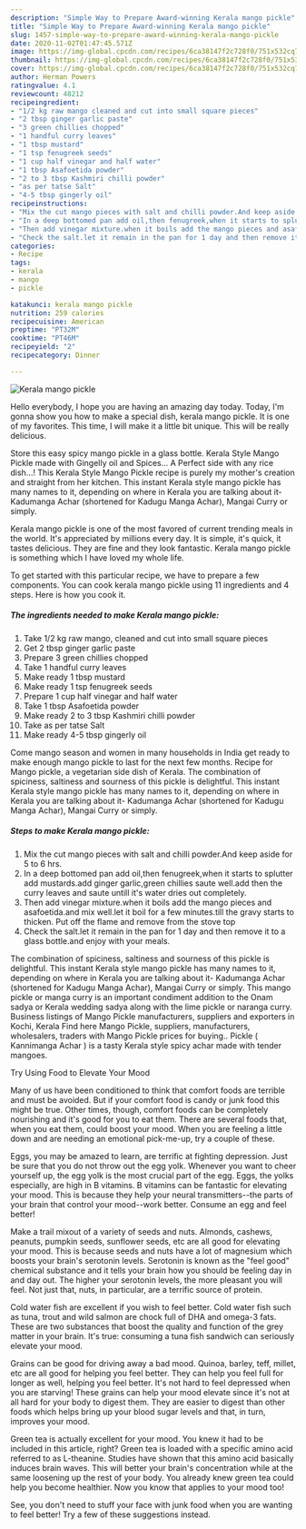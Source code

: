 ```yaml
---
description: "Simple Way to Prepare Award-winning Kerala mango pickle"
title: "Simple Way to Prepare Award-winning Kerala mango pickle"
slug: 1457-simple-way-to-prepare-award-winning-kerala-mango-pickle
date: 2020-11-02T01:47:45.571Z
image: https://img-global.cpcdn.com/recipes/6ca38147f2c728f0/751x532cq70/kerala-mango-pickle-recipe-main-photo.jpg
thumbnail: https://img-global.cpcdn.com/recipes/6ca38147f2c728f0/751x532cq70/kerala-mango-pickle-recipe-main-photo.jpg
cover: https://img-global.cpcdn.com/recipes/6ca38147f2c728f0/751x532cq70/kerala-mango-pickle-recipe-main-photo.jpg
author: Herman Powers
ratingvalue: 4.1
reviewcount: 48212
recipeingredient:
- "1/2 kg raw mango cleaned and cut into small square pieces"
- "2 tbsp ginger garlic paste"
- "3 green chillies chopped"
- "1 handful curry leaves"
- "1 tbsp mustard"
- "1 tsp fenugreek seeds"
- "1 cup half vinegar and half water"
- "1 tbsp Asafoetida powder"
- "2 to 3 tbsp Kashmiri chilli powder"
- "as per tatse Salt"
- "4-5 tbsp gingerly oil"
recipeinstructions:
- "Mix the cut mango pieces with salt and chilli powder.And keep aside for 5 to 6 hrs."
- "In a deep bottomed pan add oil,then fenugreek,when it starts to splutter add mustards.add ginger garlic,green chillies saute well.add then the curry leaves and saute untill it&#39;s water dries out completely."
- "Then add vinegar mixture.when it boils add the mango pieces and asafoetida.and mix well.let it boil for a few minutes.till the gravy starts to thicken. Put off the flame and remove from the stove top"
- "Check the salt.let it remain in the pan for 1 day and then remove it to a glass bottle.and enjoy with your meals."
categories:
- Recipe
tags:
- kerala
- mango
- pickle

katakunci: kerala mango pickle 
nutrition: 259 calories
recipecuisine: American
preptime: "PT32M"
cooktime: "PT46M"
recipeyield: "2"
recipecategory: Dinner

---
```



![Kerala mango pickle](https://img-global.cpcdn.com/recipes/6ca38147f2c728f0/751x532cq70/kerala-mango-pickle-recipe-main-photo.jpg)

Hello everybody, I hope you are having an amazing day today. Today, I'm gonna show you how to make a special dish, kerala mango pickle. It is one of my favorites. This time, I will make it a little bit unique. This will be really delicious.

Store this easy spicy mango pickle in a glass bottle. Kerala Style Mango Pickle made with Gingelly oil and Spices… A Perfect side with any rice dish…! This Kerala Style Mango Pickle recipe is purely my mother&#39;s creation and straight from her kitchen. This instant Kerala style mango pickle has many names to it, depending on where in Kerala you are talking about it- Kadumanga Achar (shortened for Kadugu Manga Achar), Mangai Curry or simply.

Kerala mango pickle is one of the most favored of current trending meals in the world. It's appreciated by millions every day. It is simple, it's quick, it tastes delicious. They are fine and they look fantastic. Kerala mango pickle is something which I have loved my whole life.


To get started with this particular recipe, we have to prepare a few components. You can cook kerala mango pickle using 11 ingredients and 4 steps. Here is how you cook it.

<!--inarticleads1-->

##### The ingredients needed to make Kerala mango pickle:

1. Take 1/2 kg raw mango, cleaned and cut into small square pieces
1. Get 2 tbsp ginger garlic paste
1. Prepare 3 green chillies chopped
1. Take 1 handful curry leaves
1. Make ready 1 tbsp mustard
1. Make ready 1 tsp fenugreek seeds
1. Prepare 1 cup half vinegar and half water
1. Take 1 tbsp Asafoetida powder
1. Make ready 2 to 3 tbsp Kashmiri chilli powder
1. Take as per tatse Salt
1. Make ready 4-5 tbsp gingerly oil


Come mango season and women in many households in India get ready to make enough mango pickle to last for the next few months. Recipe for Mango pickle, a vegetarian side dish of Kerala. The combination of spiciness, saltiness and sourness of this pickle is delightful. This instant Kerala style mango pickle has many names to it, depending on where in Kerala you are talking about it- Kadumanga Achar (shortened for Kadugu Manga Achar), Mangai Curry or simply. 

<!--inarticleads2-->

##### Steps to make Kerala mango pickle:

1. Mix the cut mango pieces with salt and chilli powder.And keep aside for 5 to 6 hrs.
1. In a deep bottomed pan add oil,then fenugreek,when it starts to splutter add mustards.add ginger garlic,green chillies saute well.add then the curry leaves and saute untill it&#39;s water dries out completely.
1. Then add vinegar mixture.when it boils add the mango pieces and asafoetida.and mix well.let it boil for a few minutes.till the gravy starts to thicken. Put off the flame and remove from the stove top
1. Check the salt.let it remain in the pan for 1 day and then remove it to a glass bottle.and enjoy with your meals.


The combination of spiciness, saltiness and sourness of this pickle is delightful. This instant Kerala style mango pickle has many names to it, depending on where in Kerala you are talking about it- Kadumanga Achar (shortened for Kadugu Manga Achar), Mangai Curry or simply. This mango pickle or manga curry is an important condiment addition to the Onam sadya or Kerala wedding sadya along with the lime pickle or naranga curry. Business listings of Mango Pickle manufacturers, suppliers and exporters in Kochi, Kerala Find here Mango Pickle, suppliers, manufacturers, wholesalers, traders with Mango Pickle prices for buying.. Pickle ( Kannimanga Achar ) is a tasty Kerala style spicy achar made with tender mangoes. 

Try Using Food to Elevate Your Mood


Many of us have been conditioned to think that comfort foods are terrible and must be avoided. But if your comfort food is candy or junk food this might be true. Other times, though, comfort foods can be completely nourishing and it's good for you to eat them. There are several foods that, when you eat them, could boost your mood. When you are feeling a little down and are needing an emotional pick-me-up, try a couple of these.

Eggs, you may be amazed to learn, are terrific at fighting depression. Just be sure that you do not throw out the egg yolk. Whenever you want to cheer yourself up, the egg yolk is the most crucial part of the egg. Eggs, the yolks especially, are high in B vitamins. B vitamins can be fantastic for elevating your mood. This is because they help your neural transmitters--the parts of your brain that control your mood--work better. Consume an egg and feel better!

Make a trail mixout of a variety of seeds and nuts. Almonds, cashews, peanuts, pumpkin seeds, sunflower seeds, etc are all good for elevating your mood. This is because seeds and nuts have a lot of magnesium which boosts your brain's serotonin levels. Serotonin is known as the "feel good" chemical substance and it tells your brain how you should be feeling day in and day out. The higher your serotonin levels, the more pleasant you will feel. Not just that, nuts, in particular, are a terrific source of protein.

Cold water fish are excellent if you wish to feel better. Cold water fish such as tuna, trout and wild salmon are chock full of DHA and omega-3 fats. These are two substances that boost the quality and function of the grey matter in your brain. It's true: consuming a tuna fish sandwich can seriously elevate your mood. 

Grains can be good for driving away a bad mood. Quinoa, barley, teff, millet, etc are all good for helping you feel better. They can help you feel full for longer as well, helping you feel better. It's not hard to feel depressed when you are starving! These grains can help your mood elevate since it's not at all hard for your body to digest them. They are easier to digest than other foods which helps bring up your blood sugar levels and that, in turn, improves your mood.

Green tea is actually excellent for your mood. You knew it had to be included in this article, right? Green tea is loaded with a specific amino acid referred to as L-theanine. Studies have shown that this amino acid basically induces brain waves. This will better your brain's concentration while at the same loosening up the rest of your body. You already knew green tea could help you become healthier. Now you know that applies to your mood too!

See, you don't need to stuff your face with junk food when you are wanting to feel better! Try  a few  of  these  suggestions  instead.

